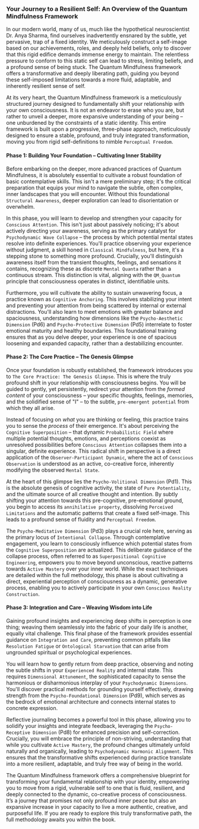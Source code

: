 ### Your Journey to a Resilient Self: An Overview of the Quantum Mindfulness Framework

In our modern world, many of us, much like the hypothetical neuroscientist Dr. Anya Sharma, find ourselves inadvertently ensnared by the subtle, yet pervasive, trap of a fixed identity. We meticulously construct a self-image based on our achievements, roles, and deeply held beliefs, only to discover that this rigid edifice demands immense energy to maintain. The relentless pressure to conform to this static self can lead to stress, limiting beliefs, and a profound sense of being stuck. The Quantum Mindfulness framework offers a transformative and deeply liberating path, guiding you beyond these self-imposed limitations towards a more fluid, adaptable, and inherently resilient sense of self.

At its very heart, the Quantum Mindfulness framework is a meticulously structured journey designed to fundamentally shift your relationship with your own consciousness. It is not an endeavor to erase who you are, but rather to unveil a deeper, more expansive understanding of your being – one unburdened by the constraints of a static identity. This entire framework is built upon a progressive, three-phase approach, meticulously designed to ensure a stable, profound, and truly integrated transformation, moving you from rigid self-definitions to nimble `Perceptual Freedom`.

#### Phase 1: Building Your Foundation – Cultivating Inner Stability

Before embarking on the deeper, more advanced practices of Quantum Mindfulness, it is absolutely essential to cultivate a robust foundation of basic contemplative skills. This isn't a mere preliminary step; it's the critical preparation that equips your mind to navigate the subtle, often complex, inner landscapes that you will encounter. Without this foundational `Structural Awareness`, deeper exploration can lead to disorientation or overwhelm.

In this phase, you will learn to develop and strengthen your capacity for `Conscious Attention`. This isn't just about passively noticing; it's about actively directing your awareness, serving as the primary catalyst for `Psychodynamic Wave Collapse` – the process by which potential mental states resolve into definite experiences. You'll practice observing your experience without judgment, a skill honed in `Classical Mindfulness`, but here, it's a stepping stone to something more profound. Crucially, you'll distinguish awareness itself from the transient thoughts, feelings, and sensations it contains, recognizing these as discrete `Mental Quanta` rather than a continuous stream. This distinction is vital, aligning with the `QM_Quantum` principle that consciousness operates in distinct, identifiable units.

Furthermore, you will cultivate the ability to sustain unwavering focus, a practice known as `Cognitive Anchoring`. This involves stabilizing your intent and preventing your attention from being scattered by internal or external distractions. You'll also learn to meet emotions with greater balance and spaciousness, understanding how dimensions like the `Psycho-Aesthetic Dimension` (Pd6) and `Psycho-Protective Dimension` (Pd5) interrelate to foster emotional maturity and healthy boundaries. This foundational training ensures that as you delve deeper, your experience is one of spacious loosening and expanded capacity, rather than a destabilizing encounter.

#### Phase 2: The Core Practice – The Genesis Glimpse

Once your foundation is robustly established, the framework introduces you to `The Core Practice: The Genesis Glimpse`. This is where the truly profound shift in your relationship with consciousness begins. You will be guided to gently, yet persistently, redirect your attention from the *formed content* of your consciousness – your specific thoughts, feelings, memories, and the solidified sense of "I" – to the subtle, `pre-emergent potential` from which they all arise.

Instead of focusing on *what* you are thinking or feeling, this practice trains you to sense the *process* of their emergence. It's about perceiving the `Cognitive Superposition` – that dynamic `Probabilistic Field` where multiple potential thoughts, emotions, and perceptions coexist as unresolved possibilities before `Conscious Attention` collapses them into a singular, definite experience. This radical shift in perspective is a direct application of the `Observer-Participant Dynamic`, where the act of `Conscious Observation` is understood as an active, co-creative force, inherently modifying the observed `Mental State`.

At the heart of this glimpse lies the `Psycho-Volitional Dimension` (Pd1). This is the absolute genesis of cognitive activity, the state of `Pure Potentiality`, and the ultimate source of all creative thought and intention. By subtly shifting your attention towards this pre-cognitive, pre-emotional ground, you begin to access its `annihilative property`, dissolving `Perceived Limitations` and the automatic patterns that create a fixed self-image. This leads to a profound sense of fluidity and `Perceptual Freedom`.

The `Psycho-Meditative Dimension` (Pd3) plays a crucial role here, serving as the primary locus of `Intentional Collapse`. Through contemplative engagement, you learn to consciously influence which potential states from the `Cognitive Superposition` are actualized. This deliberate guidance of the collapse process, often referred to as `Superpositional Cognitive Engineering`, empowers you to move beyond unconscious, reactive patterns towards `Active Mastery` over your inner world. While the exact techniques are detailed within the full methodology, this phase is about cultivating a direct, experiential perception of consciousness as a dynamic, generative process, enabling you to actively participate in your own `Conscious Reality Construction`.

#### Phase 3: Integration and Care – Weaving Wisdom into Life

Gaining profound insights and experiencing deep shifts in perception is one thing; weaving them seamlessly into the fabric of your daily life is another, equally vital challenge. This final phase of the framework provides essential guidance on `Integration and Care`, preventing common pitfalls like `Resolution Fatigue` or `Ontological Starvation` that can arise from ungrounded spiritual or psychological experiences.

You will learn how to gently return from deep practice, observing and noting the subtle shifts in your `Experienced Reality` and internal state. This requires `Dimensional Attunement`, the sophisticated capacity to sense the harmonious or disharmonious interplay of your `Psychodynamic Dimensions`. You'll discover practical methods for grounding yourself effectively, drawing strength from the `Psycho-Foundational Dimension` (Pd9), which serves as the bedrock of emotional architecture and connects internal states to concrete expression.

Reflective journaling becomes a powerful tool in this phase, allowing you to solidify your insights and integrate feedback, leveraging the `Psycho-Receptive Dimension` (Pd8) for enhanced precision and self-correction. Crucially, you will embrace the principle of non-striving, understanding that while you cultivate `Active Mastery`, the profound changes ultimately unfold naturally and organically, leading to `Psychodynamic Harmonic Alignment`. This ensures that the transformative shifts experienced during practice translate into a more resilient, adaptable, and truly free way of being in the world.

The Quantum Mindfulness framework offers a comprehensive blueprint for transforming your fundamental relationship with your identity, empowering you to move from a rigid, vulnerable self to one that is fluid, resilient, and deeply connected to the dynamic, co-creative process of consciousness. It’s a journey that promises not only profound inner peace but also an expansive increase in your capacity to live a more authentic, creative, and purposeful life. If you are ready to explore this truly transformative path, the full methodology awaits you within the book.